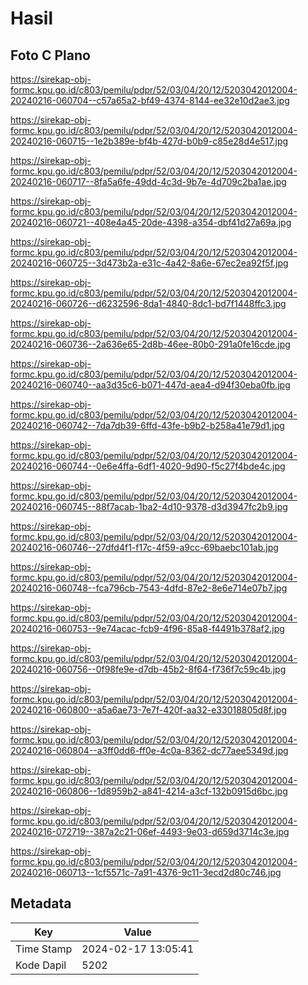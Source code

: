 # Hasil

## Foto C Plano

https://sirekap-obj-formc.kpu.go.id/c803/pemilu/pdpr/52/03/04/20/12/5203042012004-20240216-060704--c57a65a2-bf49-4374-8144-ee32e10d2ae3.jpg

https://sirekap-obj-formc.kpu.go.id/c803/pemilu/pdpr/52/03/04/20/12/5203042012004-20240216-060715--1e2b389e-bf4b-427d-b0b9-c85e28d4e517.jpg

https://sirekap-obj-formc.kpu.go.id/c803/pemilu/pdpr/52/03/04/20/12/5203042012004-20240216-060717--8fa5a6fe-49dd-4c3d-9b7e-4d709c2ba1ae.jpg

https://sirekap-obj-formc.kpu.go.id/c803/pemilu/pdpr/52/03/04/20/12/5203042012004-20240216-060721--408e4a45-20de-4398-a354-dbf41d27a69a.jpg

https://sirekap-obj-formc.kpu.go.id/c803/pemilu/pdpr/52/03/04/20/12/5203042012004-20240216-060725--3d473b2a-e31c-4a42-8a6e-67ec2ea92f5f.jpg

https://sirekap-obj-formc.kpu.go.id/c803/pemilu/pdpr/52/03/04/20/12/5203042012004-20240216-060726--d6232596-8da1-4840-8dc1-bd7f1448ffc3.jpg

https://sirekap-obj-formc.kpu.go.id/c803/pemilu/pdpr/52/03/04/20/12/5203042012004-20240216-060736--2a636e65-2d8b-46ee-80b0-291a0fe16cde.jpg

https://sirekap-obj-formc.kpu.go.id/c803/pemilu/pdpr/52/03/04/20/12/5203042012004-20240216-060740--aa3d35c6-b071-447d-aea4-d94f30eba0fb.jpg

https://sirekap-obj-formc.kpu.go.id/c803/pemilu/pdpr/52/03/04/20/12/5203042012004-20240216-060742--7da7db39-6ffd-43fe-b9b2-b258a41e79d1.jpg

https://sirekap-obj-formc.kpu.go.id/c803/pemilu/pdpr/52/03/04/20/12/5203042012004-20240216-060744--0e6e4ffa-6df1-4020-9d90-f5c27f4bde4c.jpg

https://sirekap-obj-formc.kpu.go.id/c803/pemilu/pdpr/52/03/04/20/12/5203042012004-20240216-060745--88f7acab-1ba2-4d10-9378-d3d3947fc2b9.jpg

https://sirekap-obj-formc.kpu.go.id/c803/pemilu/pdpr/52/03/04/20/12/5203042012004-20240216-060746--27dfd4f1-f17c-4f59-a9cc-69baebc101ab.jpg

https://sirekap-obj-formc.kpu.go.id/c803/pemilu/pdpr/52/03/04/20/12/5203042012004-20240216-060748--fca796cb-7543-4dfd-87e2-8e6e714e07b7.jpg

https://sirekap-obj-formc.kpu.go.id/c803/pemilu/pdpr/52/03/04/20/12/5203042012004-20240216-060753--9e74acac-fcb9-4f96-85a8-f4491b378af2.jpg

https://sirekap-obj-formc.kpu.go.id/c803/pemilu/pdpr/52/03/04/20/12/5203042012004-20240216-060756--0f98fe9e-d7db-45b2-8f64-f736f7c59c4b.jpg

https://sirekap-obj-formc.kpu.go.id/c803/pemilu/pdpr/52/03/04/20/12/5203042012004-20240216-060800--a5a6ae73-7e7f-420f-aa32-e33018805d8f.jpg

https://sirekap-obj-formc.kpu.go.id/c803/pemilu/pdpr/52/03/04/20/12/5203042012004-20240216-060804--a3ff0dd6-ff0e-4c0a-8362-dc77aee5349d.jpg

https://sirekap-obj-formc.kpu.go.id/c803/pemilu/pdpr/52/03/04/20/12/5203042012004-20240216-060806--1d8959b2-a841-4214-a3cf-132b0915d6bc.jpg

https://sirekap-obj-formc.kpu.go.id/c803/pemilu/pdpr/52/03/04/20/12/5203042012004-20240216-072719--387a2c21-06ef-4493-9e03-d659d3714c3e.jpg

https://sirekap-obj-formc.kpu.go.id/c803/pemilu/pdpr/52/03/04/20/12/5203042012004-20240216-060713--1cf5571c-7a91-4376-9c11-3ecd2d80c746.jpg


## Metadata

| Key        | Value               |
| ---------- | ------------------- |
| Time Stamp | 2024-02-17 13:05:41 |
| Kode Dapil | 5202                |




